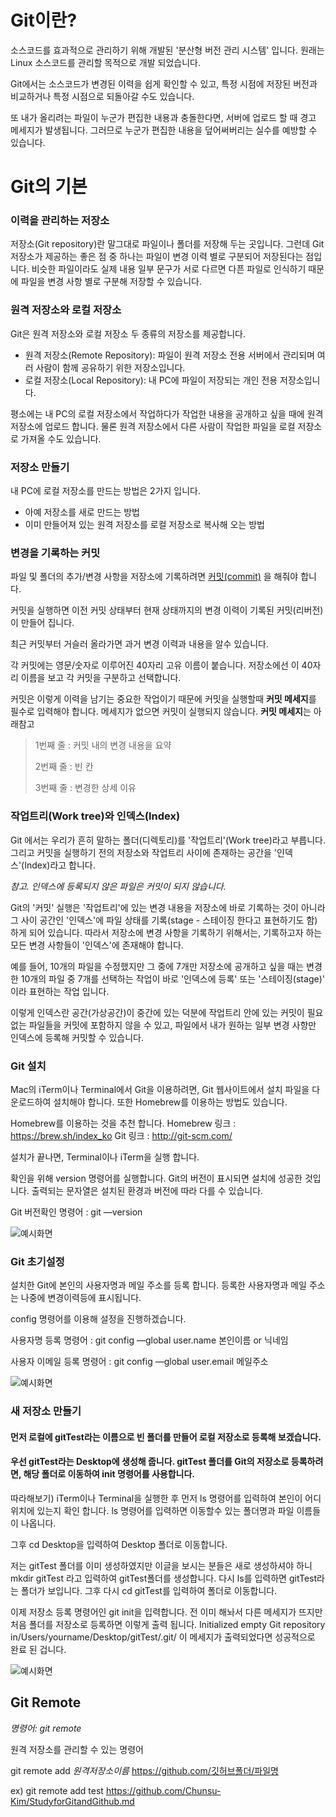 # Git이란?

소스코드를 효과적으로 관리하기 위해 개발된 '분산형 버전 관리 시스템' 입니다. 원래는 Linux 소스코드를 관리할 목적으로 개발 되었습니다.


Git에서는 소스코드가 변경된 이력을 쉽게 확인할 수 있고, 특정 시점에 저장된 버전과 비교하거나 특정 시점으로 되돌아갈 수도 있습니다.


또 내가 올리려는 파일이 누군가 편집한 내용과 충돌한다면, 서버에 업로드 할 때 경고 메세지가 발생됩니다. 그러므로 누군가 편집한 내용을 덮어써버리는 실수를 예방할 수 있습니다.


# Git의 기본



### 이력을 관리하는 저장소 ###


저장소(Git repository)란 말그대로 파일이나 폴더를 저장해 두는 곳입니다. 그런데 Git 저장소가 제공하는 좋은 점 중 하나는 파일이 변경 이력 별로 구분되어 저장된다는 점입니다. 비슷한 파일이라도 실제 내용 일부 문구가 서로 다르면 다픈 파일로 인식하기 때문에 파일을 변경 사항 별로 구분해 저장할 수 있습니다.



### 원격 저장소와 로컬 저장소 ###


Git은 원격 저장소와 로컬 저장소 두 종류의 저장소를 제공합니다.

- 원격 저장소(Remote Repository): 파일이 원격 저장소 전용 서버에서 관리되며 여러 사람이 함께 공유하기 위한 저장소입니다.
- 로컬 저장소(Local Repository): 내 PC에 파일이 저장되는 개인 전용 저장소입니다.


평소에는 내 PC의 로컬 저장소에서 작업하다가 작업한 내용을 공개하고 싶을 때에 원격 저장소에 업로드 합니다. 물론 원격 저장소에서 다른 사람이 작업한 파일을 로컬 저장소로 가져올 수도 있습니다.



### 저장소 만들기 ###

내 PC에 로컬 저장소를 만드는 방법은 2가지 입니다.

- 아예 저장소를 새로 만드는 방법
- 이미 만들어져 있는 원격 저장소를 로컬 저장소로 복사해 오는 방법



### 변경을 기록하는 커밋 ###

파일 및 폴더의 추가/변경 사항을 저장소에 기록하려면 <u>커밋(commit)</u> 을 해줘야 합니다.

커밋을 실행하면 이전 커밋 상태부터 현재 상태까지의 변경 이력이 기록된 커밋(리버전)이 만들어 집니다.

최근 커밋부터 거슬러 올라가면 과거 변경 이력과 내용을 알수 있습니다.

각 커밋에는 영문/숫자로 이루어진 40자리 고유 이름이 붙습니다. 저장소에선 이 40자리 이름을 보고 각 커밋을 구분하고 선택합니다.


커밋은 이렇게 이력을 남기는 중요한 작업이기 때문에 커밋을 실행할때 **커밋 메세지**를 필수로 입력해야 합니다. 메세지가 없으면 커밋이 실행되지 않습니다. **커밋 메세지**는 아래참고

> 1번째 줄 : 커밋 내의 변경 내용을 요약
>
> 2번째 줄 : 빈 칸
>
> 3번째 줄 : 변경한 상세 이유



### 작업트리(Work tree)와 인덱스(Index)

Git 에서는 우리가 흔히 말하는 폴더(디렉토리)를 '작업트리'(Work tree)라고 부릅니다. 그리고 커밋을 실행하기 전의 저장소와 작업트리 사이에 존재하는 공간을 '인덱스'(Index)라고 합니다.

*참고. 인덱스에 등록되지 않은 파일은 커밋이 되지 않습니다.*

Git의 '커밋' 실행은 '작업트리'에 있는 변경 내용을 저장소에 바로 기록하는 것이 아니라 그 사이 공간인 '인덱스'에 파일 상태를 기록(stage - 스테이징 한다고 표현하기도 함)하게 되어 있습니다. 따라서 저장소에 변경 사항을 기록하기 위해서는, 기록하고자 하는 모든 변경 사항들이 '인덱스'에 존재해야 합니다.

예를 들어, 10개의 파일을 수정했지만 그 중에 7개만 저장소에 공개하고 싶을 때는 변경한 10개의 파일 중 7개를 선택하는 작업이 바로 '인덱스에 등록' 또는 '스테이징(stage)' 이라 표현하는 작업 입니다.

이렇게 인덱스란 공간(가상공간)이 중간에 있는 덕분에 작업트리 안에 있는 커밋이 필요 없는 파일들을 커밋에 포함하지 않을 수 있고, 파일에서 내가 원하는 일부 변경 사항만 인덱스에 등록해 커밋할 수 있습니다.



### Git 설치

Mac의 iTerm이나 Terminal에서 Git을 이용하려면, Git 웹사이트에서 설치 파일을 다운로드하여 설치해야 합니다.  또한 Homebrew를 이용하는 방법도 있습니다. 

Homebrew를 이용하는 것을 추천 합니다. Homebrew 링크 : https://brew.sh/index_ko Git 링크 : http://git-scm.com/ 

설치가 끝나면, Terminal이나 iTerm을 실행 합니다.

확인을 위해 version 명령어를 실행합니다. Git의 버전이 표시되면 설치에 성공한 것입니다. 출력되는 문자열은 설치된 환경과 버전에 따라 다를 수 있습니다.

Git 버전확인 명령어 : git —version

![예시화면](https://user-images.githubusercontent.com/47494240/54026271-9e8c8600-41e0-11e9-8cc7-c327626572de.png)



### Git 초기설정

설치한 Git에 본인의 사용자명과 메일 주소를 등록 합니다. 등록한 사용자명과 메일 주소는 나중에 변경이력등에 표시됩니다.

config 명령어를 이용해 설정을 진행하겠습니다.

사용자명 등록 명령어 : git config —global user.name 본인이름 or 닉네임

사용자 이메일 등록 명령어 : git config —global user.email 메일주소

![예시화면](https://user-images.githubusercontent.com/47494240/54027337-89195b00-41e4-11e9-90c2-43351e71a69e.png)



### 새 저장소 만들기

#### 먼저 로컬에 gitTest라는 이름으로 빈 폴더를 만들어 로컬 저장소로 등록해 보겠습니다. ####

#### 우선 gitTest라는 Desktop에 생성해 줍니다. gitTest 폴더를 Git의 저장소로 등록하려면, 해당 폴더로 이동하여 init 명령어를 사용합니다. ####

따라해보기) iTerm이나 Terminal을 실행한 후 먼저 ls 명령어를 입력하여 본인이 어디 위치에 있는지 확인 합니다. ls 명령어를 입력하면 이동할수 있는 폴더명과 파일 이름들이 나옵니다.

그후 cd Desktop을 입력하여 Desktop 폴더로 이동합니다.

저는 gitTest 폴더를 이미 생성하였지만 이글을 보시는 분들은 새로 생성하셔야 하니 mkdir gitTest 라고 입력하여 gitTest폴더를 생성합니다. 다시 ls를 입력하면 gitTest라는 폴더가 보입니다. 그후 다시 cd gitTest를 입력하여 폴더로 이동합니다.

이제 저장소 등록 명령어인 git init을 입력합니다. 전 이미 해놔서 다른 메세지가 뜨지만 처음 폴더를 저장소로 등록하면 이렇게 출력 됩니다. Initialized empty Git repository in/Users/yourname/Desktop/gitTest/.git/ 이 메세지가 출력되었다면 성공적으로 완료 된 겁니다.

![예시화면](https://user-images.githubusercontent.com/47494240/54070277-48cbe280-42a1-11e9-8591-fd9497095bf6.png)





## Git Remote

*명령어: git remote*

원격 저장소를 관리할 수 있는 명령어

git remote add *원격저장소이름* https://github.com/깃허브폴더/파일명

ex) git remote add test https://github.com/Chunsu-Kim/StudyforGitandGithub.md
